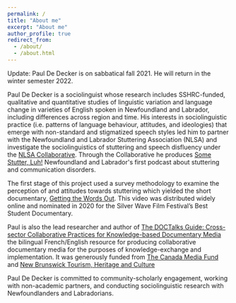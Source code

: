 ```yaml
---
permalink: /
title: "About me"
excerpt: "About me"
author_profile: true
redirect_from:
  - /about/
  - /about.html
---
```


Update: Paul De Decker is on sabbatical fall 2021. He will return in the winter semester 2022.

Paul De Decker is a sociolinguist whose research includes SSHRC-funded, qualitative and quantitative studies of linguistic variation and language change in varieties of English spoken in Newfoundland and Labrador, including differences across region and time. His interests in sociolinguistic practice (i.e. patterns of language behaviour, attitudes, and ideologies) that emerge with non-standard and stigmatized speech styles led him to partner with the Newfoundland and Labrador Stuttering Association (NLSA) and investigate the sociolinguistics of stuttering and speech disfluency under the [NLSA Collaborative](http://www.nlsacollaborative.ca). Through the Collaborative he produces [Some Stutter, Luh!](http://somestutterluh.ca) Newfoundland and Labrador's first podcast about stuttering and communication disorders.

The first stage of this project used a survey methodology to examine the perception of and attitudes towards stuttering which yielded the short documentary, [Getting the Words Out](https://youtu.be/q5qlJvbfsCk). This video was distributed widely online and nominated in 2020 for the Silver Wave Film Festival’s Best Student Documentary.

Paul is also the lead researcher and author of [The DOCTalks Guide: Cross-sector Collaborative Practices for Knowledge-based Documentary Media](http://www.doctalks.ca/guide) the bilingual French/English resource for producing collaborative documentary media for the purposes of knowledge-exchange and implementation. It was generously funded from [The Canada Media Fund](https://cmf-fmc.ca/) and [New Brunswick Tourism, Heritage and Culture](https://www2.gnb.ca/content/gnb/en/departments/thc.html)

Paul De Decker is committed to community-scholarly engagement, working with non-academic partners, and conducting sociolinguistic research with Newfoundlanders and Labradorians.
